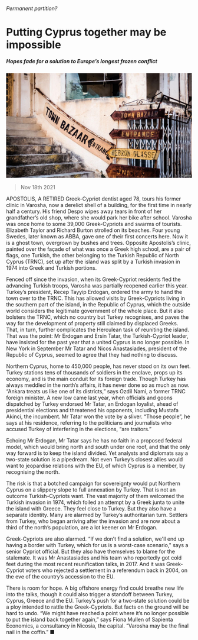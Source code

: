 ###### Permanent partition?

# Putting Cyprus together may be impossible 

##### Hopes fade for a solution to Europe’s longest frozen conflict 

![image](images/20211120_eup504.jpg) 

> Nov 18th 2021 

APOSTOLIS, A RETIRED Greek-Cypriot dentist aged 78, tours his former clinic in Varosha, now a derelict shell of a building, for the first time in nearly half a century. His friend Despo wipes away tears in front of her grandfather’s old shop, where she would park her bike after school. Varosha was once home to some 39,000 Greek-Cypriots and swarms of tourists. Elizabeth Taylor and Richard Burton strolled on its beaches. Four young Swedes, later known as ABBA, gave one of their first concerts here. Now it is a ghost town, overgrown by bushes and trees. Opposite Apostolis’s clinic, painted over the façade of what was once a Greek high school, are a pair of flags, one Turkish, the other belonging to the Turkish Republic of North Cyprus (TRNC), set up after the island was split by a Turkish invasion in 1974 into Greek and Turkish portions.

Fenced off since the invasion, when its Greek-Cypriot residents fled the advancing Turkish troops, Varosha was partially reopened earlier this year. Turkey’s president, Recep Tayyip Erdogan, ordered the army to hand the town over to the TRNC. This has allowed visits by Greek-Cypriots living in the southern part of the island, in the Republic of Cyprus, which the outside world considers the legitimate government of the whole place. But it also bolsters the TRNC, which no country but Turkey recognises, and paves the way for the development of property still claimed by displaced Greeks. That, in turn, further complicates the Herculean task of reuniting the island. That was the point: Mr Erdogan and Ersin Tatar, the Turkish-Cypriot leader, have insisted for the past year that a united Cyprus is no longer possible. In New York in September Mr Tatar and Nicos Anastasiades, president of the Republic of Cyprus, seemed to agree that they had nothing to discuss.


Northern Cyprus, home to 450,000 people, has never stood on its own feet. Turkey stations tens of thousands of soldiers in the enclave, props up its economy, and is the main conduit for its foreign trade. Though Turkey has always meddled in the north’s affairs, it has never done so as much as now. “Ankara treats us like one of its districts,” says Ozdil Nami, a former TRNC foreign minister. A new low came last year, when officials and goons dispatched by Turkey endorsed Mr Tatar, an Erdogan loyalist, ahead of presidential elections and threatened his opponents, including Mustafa Akinci, the incumbent. Mr Tatar won the vote by a sliver. “Those people”, he says at his residence, referring to the politicians and journalists who accused Turkey of interfering in the elections, “are traitors.”

Echoing Mr Erdogan, Mr Tatar says he has no faith in a proposed federal model, which would bring north and south under one roof, and that the only way forward is to keep the island divided. Yet analysts and diplomats say a two-state solution is a pipedream. Not even Turkey’s closest allies would want to jeopardise relations with the EU, of which Cyprus is a member, by recognising the north.

The risk is that a botched campaign for sovereignty would put Northern Cyprus on a slippery slope to full annexation by Turkey. That is not an outcome Turkish-Cypriots want. The vast majority of them welcomed the Turkish invasion in 1974, which foiled an attempt by a Greek junta to unite the island with Greece. They feel close to Turkey. But they also have a separate identity. Many are alarmed by Turkey’s authoritarian turn. Settlers from Turkey, who began arriving after the invasion and are now about a third of the north’s population, are a lot keener on Mr Erdogan.

Greek-Cypriots are also alarmed. “If we don’t find a solution, we'll end up having a border with Turkey, which for us is a worst-case scenario," says a senior Cypriot official. But they also have themselves to blame for the stalemate. It was Mr Anastasiades and his team who reportedly got cold feet during the most recent reunification talks, in 2017. And it was Greek-Cypriot voters who rejected a settlement in a referendum back in 2004, on the eve of the country’s accession to the EU.

There is room for hope. A big offshore energy find could breathe new life into the talks, though it could also trigger a standoff between Turkey, Cyprus, Greece and the EU. Turkey’s push for a two-state solution could be a ploy intended to rattle the Greek-Cypriots. But facts on the ground will be hard to undo. “We might have reached a point where it’s no longer possible to put the island back together again,” says Fiona Mullen of Sapienta Economics, a consultancy in Nicosia, the capital. “Varosha may be the final nail in the coffin.” ■

